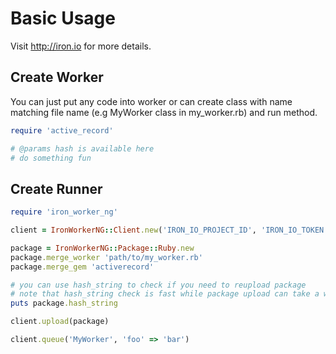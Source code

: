 # Basic Usage

Visit http://iron.io for more details.

## Create Worker

You can just put any code into worker or can create class with name matching file name (e.g MyWorker class in my_worker.rb) and run method.

```ruby
require 'active_record'

# @params hash is available here
# do something fun
```

## Create Runner

```ruby
require 'iron_worker_ng'

client = IronWorkerNG::Client.new('IRON_IO_PROJECT_ID', 'IRON_IO_TOKEN')

package = IronWorkerNG::Package::Ruby.new
package.merge_worker 'path/to/my_worker.rb'
package.merge_gem 'activerecord'

# you can use hash_string to check if you need to reupload package
# note that hash_string check is fast while package upload can take a while (depends on how much things you merged)
puts package.hash_string

client.upload(package)

client.queue('MyWorker', 'foo' => 'bar')
```
